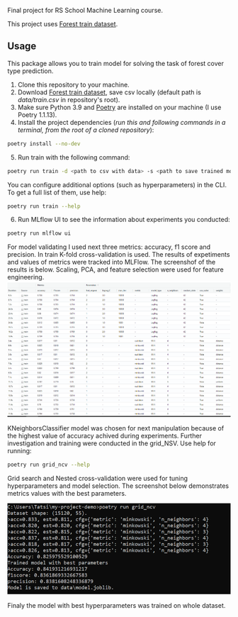 Final project for RS School Machine Learning course.

This project uses [Forest train dataset](https://www.kaggle.com/competitions/forest-cover-type-prediction).


## Usage
This package allows you to train model for solving the task of forest cover type prediction.
1. Clone this repository to your machine.
2. Download [Forest train dataset](https://www.kaggle.com/competitions/forest-cover-type-prediction), save csv locally (default path is *data/train.csv* in repository's root).
3. Make sure Python 3.9 and [Poetry](https://python-poetry.org/docs/) are installed on your machine (I use Poetry 1.1.13).
4. Install the project dependencies (*run this and following commands in a terminal, from the root of a cloned repository*):
```sh
poetry install --no-dev
```
5. Run train with the following command:
```sh
poetry run train -d <path to csv with data> -s <path to save trained model>
```
You can configure additional options (such as hyperparameters) in the CLI. To get a full list of them, use help:
```sh
poetry run train --help
```
6. Run MLflow UI to see the information about experiments you conducted:
```sh
poetry run mlflow ui
```
For model validating I used next three metrics: accuracy, f1 score and precision. In train K-fold cross-validation is used. 
The results of expetiments and  values of metrics were tracked into MLFlow. The screenshof of the results is below.
Scaling, PCA, and feature selection were used for feature engineering.  
 ![MLFlow experiments example](https://github.com/tanyashagova/ml_final_project/blob/main/mlflow_experiments_runs.png)


KNeighborsClassifier model was chosen for next manipulation because of the highest value of accuracy achived during experiments. Further investigation and training were conducted in the grid_NSV. Use help for running:
```sh
poetry run grid_ncv --help
```
Grid search and Nested cross-validation were used for tuning hyperparameters and model selection. The screenshot below demonstrates metrics values with the best parameters.

  ![Best parameters train](https://github.com/tanyashagova/ml_final_project/blob/main/best_param_train.png)

  Finaly the model with best hyperparameters was trained on whole dataset.